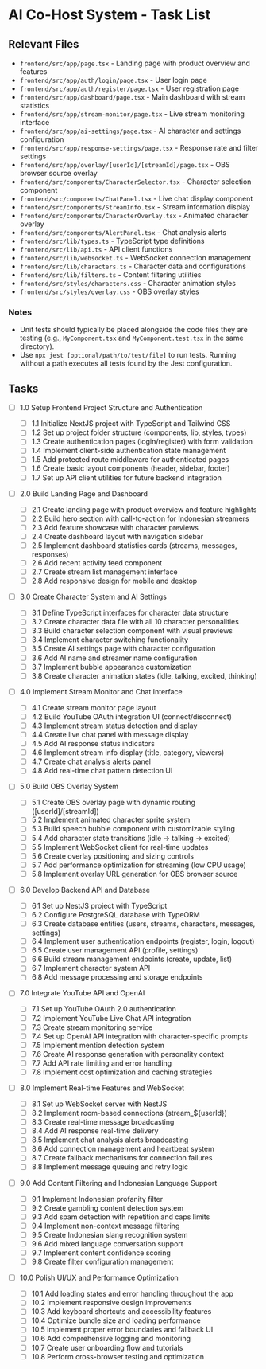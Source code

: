 # AI Co-Host System - Task List

## Relevant Files

- `frontend/src/app/page.tsx` - Landing page with product overview and features
- `frontend/src/app/auth/login/page.tsx` - User login page
- `frontend/src/app/auth/register/page.tsx` - User registration page
- `frontend/src/app/dashboard/page.tsx` - Main dashboard with stream statistics
- `frontend/src/app/stream-monitor/page.tsx` - Live stream monitoring interface
- `frontend/src/app/ai-settings/page.tsx` - AI character and settings configuration
- `frontend/src/app/response-settings/page.tsx` - Response rate and filter settings
- `frontend/src/app/overlay/[userId]/[streamId]/page.tsx` - OBS browser source overlay
- `frontend/src/components/CharacterSelector.tsx` - Character selection component
- `frontend/src/components/ChatPanel.tsx` - Live chat display component
- `frontend/src/components/StreamInfo.tsx` - Stream information display
- `frontend/src/components/CharacterOverlay.tsx` - Animated character overlay
- `frontend/src/components/AlertPanel.tsx` - Chat analysis alerts
- `frontend/src/lib/types.ts` - TypeScript type definitions
- `frontend/src/lib/api.ts` - API client functions
- `frontend/src/lib/websocket.ts` - WebSocket connection management
- `frontend/src/lib/characters.ts` - Character data and configurations
- `frontend/src/lib/filters.ts` - Content filtering utilities
- `frontend/src/styles/characters.css` - Character animation styles
- `frontend/src/styles/overlay.css` - OBS overlay styles

### Notes

- Unit tests should typically be placed alongside the code files they are testing (e.g., `MyComponent.tsx` and `MyComponent.test.tsx` in the same directory).
- Use `npx jest [optional/path/to/test/file]` to run tests. Running without a path executes all tests found by the Jest configuration.

## Tasks

- [ ] 1.0 Setup Frontend Project Structure and Authentication

  - [ ] 1.1 Initialize NextJS project with TypeScript and Tailwind CSS
  - [ ] 1.2 Set up project folder structure (components, lib, styles, types)
  - [ ] 1.3 Create authentication pages (login/register) with form validation
  - [ ] 1.4 Implement client-side authentication state management
  - [ ] 1.5 Add protected route middleware for authenticated pages
  - [ ] 1.6 Create basic layout components (header, sidebar, footer)
  - [ ] 1.7 Set up API client utilities for future backend integration

- [ ] 2.0 Build Landing Page and Dashboard

  - [ ] 2.1 Create landing page with product overview and feature highlights
  - [ ] 2.2 Build hero section with call-to-action for Indonesian streamers
  - [ ] 2.3 Add feature showcase with character previews
  - [ ] 2.4 Create dashboard layout with navigation sidebar
  - [ ] 2.5 Implement dashboard statistics cards (streams, messages, responses)
  - [ ] 2.6 Add recent activity feed component
  - [ ] 2.7 Create stream list management interface
  - [ ] 2.8 Add responsive design for mobile and desktop

- [ ] 3.0 Create Character System and AI Settings

  - [ ] 3.1 Define TypeScript interfaces for character data structure
  - [ ] 3.2 Create character data file with all 10 character personalities
  - [ ] 3.3 Build character selection component with visual previews
  - [ ] 3.4 Implement character switching functionality
  - [ ] 3.5 Create AI settings page with character configuration
  - [ ] 3.6 Add AI name and streamer name configuration
  - [ ] 3.7 Implement bubble appearance customization
  - [ ] 3.8 Create character animation states (idle, talking, excited, thinking)

- [ ] 4.0 Implement Stream Monitor and Chat Interface

  - [ ] 4.1 Create stream monitor page layout
  - [ ] 4.2 Build YouTube OAuth integration UI (connect/disconnect)
  - [ ] 4.3 Implement stream status detection and display
  - [ ] 4.4 Create live chat panel with message display
  - [ ] 4.5 Add AI response status indicators
  - [ ] 4.6 Implement stream info display (title, category, viewers)
  - [ ] 4.7 Create chat analysis alerts panel
  - [ ] 4.8 Add real-time chat pattern detection UI

- [ ] 5.0 Build OBS Overlay System

  - [ ] 5.1 Create OBS overlay page with dynamic routing ([userId]/[streamId])
  - [ ] 5.2 Implement animated character sprite system
  - [ ] 5.3 Build speech bubble component with customizable styling
  - [ ] 5.4 Add character state transitions (idle → talking → excited)
  - [ ] 5.5 Implement WebSocket client for real-time updates
  - [ ] 5.6 Create overlay positioning and sizing controls
  - [ ] 5.7 Add performance optimization for streaming (low CPU usage)
  - [ ] 5.8 Implement overlay URL generation for OBS browser source

- [ ] 6.0 Develop Backend API and Database

  - [ ] 6.1 Set up NestJS project with TypeScript
  - [ ] 6.2 Configure PostgreSQL database with TypeORM
  - [ ] 6.3 Create database entities (users, streams, characters, messages, settings)
  - [ ] 6.4 Implement user authentication endpoints (register, login, logout)
  - [ ] 6.5 Create user management API (profile, settings)
  - [ ] 6.6 Build stream management endpoints (create, update, list)
  - [ ] 6.7 Implement character system API
  - [ ] 6.8 Add message processing and storage endpoints

- [ ] 7.0 Integrate YouTube API and OpenAI

  - [ ] 7.1 Set up YouTube OAuth 2.0 authentication
  - [ ] 7.2 Implement YouTube Live Chat API integration
  - [ ] 7.3 Create stream monitoring service
  - [ ] 7.4 Set up OpenAI API integration with character-specific prompts
  - [ ] 7.5 Implement mention detection system
  - [ ] 7.6 Create AI response generation with personality context
  - [ ] 7.7 Add API rate limiting and error handling
  - [ ] 7.8 Implement cost optimization and caching strategies

- [ ] 8.0 Implement Real-time Features and WebSocket

  - [ ] 8.1 Set up WebSocket server with NestJS
  - [ ] 8.2 Implement room-based connections (stream\_${userId})
  - [ ] 8.3 Create real-time message broadcasting
  - [ ] 8.4 Add AI response real-time delivery
  - [ ] 8.5 Implement chat analysis alerts broadcasting
  - [ ] 8.6 Add connection management and heartbeat system
  - [ ] 8.7 Create fallback mechanisms for connection failures
  - [ ] 8.8 Implement message queuing and retry logic

- [ ] 9.0 Add Content Filtering and Indonesian Language Support

  - [ ] 9.1 Implement Indonesian profanity filter
  - [ ] 9.2 Create gambling content detection system
  - [ ] 9.3 Add spam detection with repetition and caps limits
  - [ ] 9.4 Implement non-context message filtering
  - [ ] 9.5 Create Indonesian slang recognition system
  - [ ] 9.6 Add mixed language conversation support
  - [ ] 9.7 Implement content confidence scoring
  - [ ] 9.8 Create filter configuration management

- [ ] 10.0 Polish UI/UX and Performance Optimization
  - [ ] 10.1 Add loading states and error handling throughout the app
  - [ ] 10.2 Implement responsive design improvements
  - [ ] 10.3 Add keyboard shortcuts and accessibility features
  - [ ] 10.4 Optimize bundle size and loading performance
  - [ ] 10.5 Implement proper error boundaries and fallback UI
  - [ ] 10.6 Add comprehensive logging and monitoring
  - [ ] 10.7 Create user onboarding flow and tutorials
  - [ ] 10.8 Perform cross-browser testing and optimization
